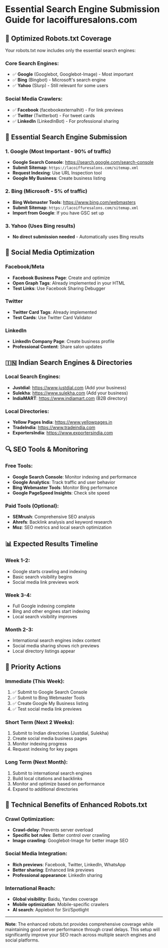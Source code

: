 # Essential Search Engine Submission Guide for lacoiffuresalons.com

## 🎯 Optimized Robots.txt Coverage

Your robots.txt now includes only the essential search engines:

### **Core Search Engines:**
- ✅ **Google** (Googlebot, Googlebot-Image) - Most important
- ✅ **Bing** (Bingbot) - Microsoft's search engine
- ✅ **Yahoo** (Slurp) - Still relevant for some users

### **Social Media Crawlers:**
- ✅ **Facebook** (facebookexternalhit) - For link previews
- ✅ **Twitter** (Twitterbot) - For tweet cards
- ✅ **LinkedIn** (LinkedInBot) - For professional sharing

## 🚀 Essential Search Engine Submission

### **1. Google (Most Important - 90% of traffic)**
- **Google Search Console**: https://search.google.com/search-console
- **Submit Sitemap**: `https://lacoiffuresalons.com/sitemap.xml`
- **Request Indexing**: Use URL Inspection tool
- **Google My Business**: Create business listing

### **2. Bing (Microsoft - 5% of traffic)**
- **Bing Webmaster Tools**: https://www.bing.com/webmasters
- **Submit Sitemap**: `https://lacoiffuresalons.com/sitemap.xml`
- **Import from Google**: If you have GSC set up

### **3. Yahoo (Uses Bing results)**
- **No direct submission needed** - Automatically uses Bing results

## 📱 Social Media Optimization

### **Facebook/Meta**
- **Facebook Business Page**: Create and optimize
- **Open Graph Tags**: Already implemented in your HTML
- **Test Links**: Use Facebook Sharing Debugger

### **Twitter**
- **Twitter Card Tags**: Already implemented
- **Test Cards**: Use Twitter Card Validator

### **LinkedIn**
- **LinkedIn Company Page**: Create business profile
- **Professional Content**: Share salon updates

## 🇮🇳 Indian Search Engines & Directories

### **Local Search Engines:**
- **Justdial**: https://www.justdial.com (Add your business)
- **Sulekha**: https://www.sulekha.com (Add your business)
- **IndiaMART**: https://www.indiamart.com (B2B directory)

### **Local Directories:**
- **Yellow Pages India**: https://www.yellowpages.in
- **TradeIndia**: https://www.tradeindia.com
- **ExportersIndia**: https://www.exportersindia.com

## 🔍 SEO Tools & Monitoring

### **Free Tools:**
- **Google Search Console**: Monitor indexing and performance
- **Google Analytics**: Track traffic and user behavior
- **Bing Webmaster Tools**: Monitor Bing performance
- **Google PageSpeed Insights**: Check site speed

### **Paid Tools (Optional):**
- **SEMrush**: Comprehensive SEO analysis
- **Ahrefs**: Backlink analysis and keyword research
- **Moz**: SEO metrics and local search optimization

## 📊 Expected Results Timeline

### **Week 1-2:**
- Google starts crawling and indexing
- Basic search visibility begins
- Social media link previews work

### **Week 3-4:**
- Full Google indexing complete
- Bing and other engines start indexing
- Local search visibility improves

### **Month 2-3:**
- International search engines index content
- Social media sharing shows rich previews
- Local directory listings appear

## 🎯 Priority Actions

### **Immediate (This Week):**
1. ✅ Submit to Google Search Console
2. ✅ Submit to Bing Webmaster Tools
3. ✅ Create Google My Business listing
4. ✅ Test social media link previews

### **Short Term (Next 2 Weeks):**
1. Submit to Indian directories (Justdial, Sulekha)
2. Create social media business pages
3. Monitor indexing progress
4. Request indexing for key pages

### **Long Term (Next Month):**
1. Submit to international search engines
2. Build local citations and backlinks
3. Monitor and optimize based on performance
4. Expand to additional directories

## 🔧 Technical Benefits of Enhanced Robots.txt

### **Crawl Optimization:**
- **Crawl-delay**: Prevents server overload
- **Specific bot rules**: Better control over crawling
- **Image crawling**: Googlebot-Image for better image SEO

### **Social Media Integration:**
- **Rich previews**: Facebook, Twitter, LinkedIn, WhatsApp
- **Better sharing**: Enhanced link previews
- **Professional appearance**: LinkedIn sharing

### **International Reach:**
- **Global visibility**: Baidu, Yandex coverage
- **Mobile optimization**: Mobile-specific crawlers
- **AI search**: Applebot for Siri/Spotlight

---

**Note**: The enhanced robots.txt provides comprehensive coverage while maintaining good server performance through crawl delays. This setup will significantly improve your SEO reach across multiple search engines and social platforms.
